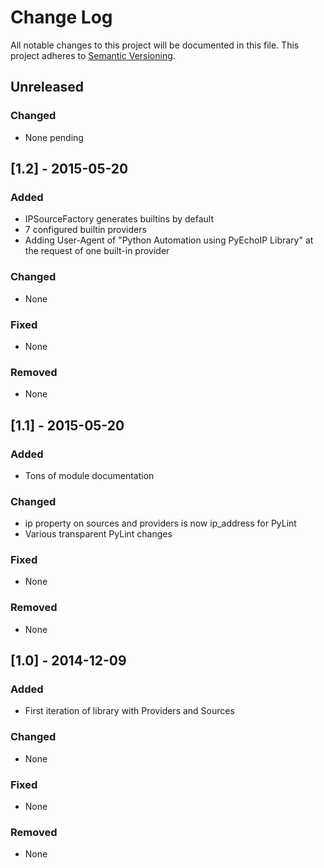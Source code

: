 Change Log
==========
All notable changes to this project will be documented in this file.
This project adheres to [Semantic Versioning](http://semver.org/).

## Unreleased
### Changed
- None pending

## [1.2] - 2015-05-20
### Added
- IPSourceFactory generates builtins by default
- 7 configured builtin providers
- Adding User-Agent of "Python Automation using PyEchoIP Library" at the request
 of one built-in provider

### Changed
- None

### Fixed
- None

### Removed
- None

## [1.1] - 2015-05-20
### Added
- Tons of module documentation

### Changed
- ip property on sources and providers is now ip_address for PyLint
- Various transparent PyLint changes

### Fixed
- None

### Removed
- None

## [1.0] - 2014-12-09
### Added
- First iteration of library with Providers and Sources

### Changed
- None

### Fixed
- None

### Removed
- None
